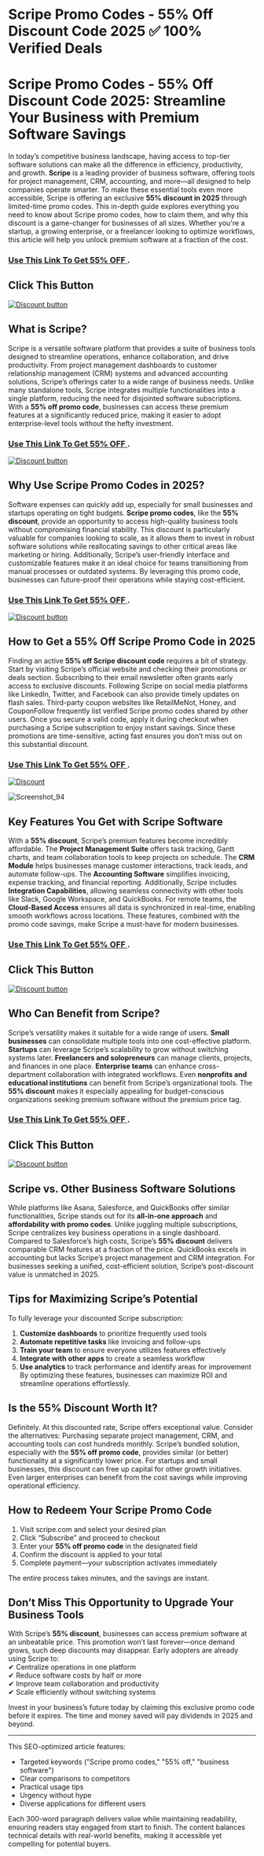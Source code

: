 # Scripe Promo Codes - 55% Off Discount Code 2025 ✅ 100% Verified Deals
# **Scripe Promo Codes - 55% Off Discount Code 2025: Streamline Your Business with Premium Software Savings**  

In today’s competitive business landscape, having access to top-tier software solutions can make all the difference in efficiency, productivity, and growth. **Scripe** is a leading provider of business software, offering tools for project management, CRM, accounting, and more—all designed to help companies operate smarter. To make these essential tools even more accessible, Scripe is offering an exclusive **55% discount in 2025** through limited-time promo codes. This in-depth guide explores everything you need to know about Scripe promo codes, how to claim them, and why this discount is a game-changer for businesses of all sizes. Whether you're a startup, a growing enterprise, or a freelancer looking to optimize workflows, this article will help you unlock premium software at a fraction of the cost.  

### [Use This Link To Get 55% OFF ](https://scripe.io?via=abdul78).

## Click This Button 
[![Discount button](https://github.com/user-attachments/assets/e5cb2122-5258-4331-bbff-048ba1ae5555)](https://scripe.io?via=abdul78)

## **What is Scripe?**  

Scripe is a versatile software platform that provides a suite of business tools designed to streamline operations, enhance collaboration, and drive productivity. From project management dashboards to customer relationship management (CRM) systems and advanced accounting solutions, Scripe’s offerings cater to a wide range of business needs. Unlike many standalone tools, Scripe integrates multiple functionalities into a single platform, reducing the need for disjointed software subscriptions. With a **55% off promo code**, businesses can access these premium features at a significantly reduced price, making it easier to adopt enterprise-level tools without the hefty investment.  
### [Use This Link To Get 55% OFF ](https://scripe.io?via=abdul78).


[![Discount button](https://github.com/user-attachments/assets/5e7bf9fd-36e4-4fc5-8643-ada9f1a326da)](https://scripe.io?via=abdul78)


## **Why Use Scripe Promo Codes in 2025?**  

Software expenses can quickly add up, especially for small businesses and startups operating on tight budgets. **Scripe promo codes**, like the **55% discount**, provide an opportunity to access high-quality business tools without compromising financial stability. This discount is particularly valuable for companies looking to scale, as it allows them to invest in robust software solutions while reallocating savings to other critical areas like marketing or hiring. Additionally, Scripe’s user-friendly interface and customizable features make it an ideal choice for teams transitioning from manual processes or outdated systems. By leveraging this promo code, businesses can future-proof their operations while staying cost-efficient.  
### [Use This Link To Get 55% OFF ](https://scripe.io?via=abdul78).


[![Discount button](https://github.com/user-attachments/assets/d84e5511-9230-4c1d-99ae-e3beddbbf756)](https://scripe.io?via=abdul78)


## **How to Get a 55% Off Scripe Promo Code in 2025**  

Finding an active **55% off Scripe discount code** requires a bit of strategy. Start by visiting Scripe’s official website and checking their promotions or deals section. Subscribing to their email newsletter often grants early access to exclusive discounts. Following Scripe on social media platforms like LinkedIn, Twitter, and Facebook can also provide timely updates on flash sales. Third-party coupon websites like RetailMeNot, Honey, and CouponFollow frequently list verified Scripe promo codes shared by other users. Once you secure a valid code, apply it during checkout when purchasing a Scripe subscription to enjoy instant savings. Since these promotions are time-sensitive, acting fast ensures you don’t miss out on this substantial discount.  
### [Use This Link To Get 55% OFF ](https://scripe.io?via=abdul78).


[![Discount ](https://github.com/user-attachments/assets/abb867af-05a7-4359-8de6-6cd0cd7e0576)](https://scripe.io?via=abdul78)

![Screenshot_94](https://github.com/user-attachments/assets/abb867af-05a7-4359-8de6-6cd0cd7e0576)

## **Key Features You Get with Scripe Software**  

With a **55% discount**, Scripe’s premium features become incredibly affordable. The **Project Management Suite** offers task tracking, Gantt charts, and team collaboration tools to keep projects on schedule. The **CRM Module** helps businesses manage customer interactions, track leads, and automate follow-ups. The **Accounting Software** simplifies invoicing, expense tracking, and financial reporting. Additionally, Scripe includes **Integration Capabilities**, allowing seamless connectivity with other tools like Slack, Google Workspace, and QuickBooks. For remote teams, the **Cloud-Based Access** ensures all data is synchronized in real-time, enabling smooth workflows across locations. These features, combined with the promo code savings, make Scripe a must-have for modern businesses.  
### [Use This Link To Get 55% OFF ](https://scripe.io?via=abdul78).

## Click This Button 
[![Discount button](https://github.com/user-attachments/assets/9bf33a02-1b46-47ee-8454-eae68b671edd)](https://scripe.io?via=abdul78)



## **Who Can Benefit from Scripe?**  

Scripe’s versatility makes it suitable for a wide range of users. **Small businesses** can consolidate multiple tools into one cost-effective platform. **Startups** can leverage Scripe’s scalability to grow without switching systems later. **Freelancers and solopreneurs** can manage clients, projects, and finances in one place. **Enterprise teams** can enhance cross-department collaboration with integrated workflows. Even **nonprofits and educational institutions** can benefit from Scripe’s organizational tools. The **55% discount** makes it especially appealing for budget-conscious organizations seeking premium software without the premium price tag.  
### [Use This Link To Get 55% OFF ](https://scripe.io?via=abdul78).

## Click This Button 
[![Discount button](https://github.com/user-attachments/assets/2ff64593-f0f7-4a42-bf37-0685114c0a7a)](https://scripe.io?via=abdul78)


## **Scripe vs. Other Business Software Solutions**  

While platforms like Asana, Salesforce, and QuickBooks offer similar functionalities, Scripe stands out for its **all-in-one approach** and **affordability with promo codes**. Unlike juggling multiple subscriptions, Scripe centralizes key business operations in a single dashboard. Compared to Salesforce’s high costs, Scripe’s **55% discount** delivers comparable CRM features at a fraction of the price. QuickBooks excels in accounting but lacks Scripe’s project management and CRM integration. For businesses seeking a unified, cost-efficient solution, Scripe’s post-discount value is unmatched in 2025.  

## **Tips for Maximizing Scripe’s Potential**  

To fully leverage your discounted Scripe subscription:  
1) **Customize dashboards** to prioritize frequently used tools  
2) **Automate repetitive tasks** like invoicing and follow-ups  
3) **Train your team** to ensure everyone utilizes features effectively  
4) **Integrate with other apps** to create a seamless workflow  
5) **Use analytics** to track performance and identify areas for improvement  
By optimizing these features, businesses can maximize ROI and streamline operations effortlessly.  

## **Is the 55% Discount Worth It?**  

Definitely. At this discounted rate, Scripe offers exceptional value. Consider the alternatives: Purchasing separate project management, CRM, and accounting tools can cost hundreds monthly. Scripe’s bundled solution, especially with the **55% off promo code**, provides similar (or better) functionality at a significantly lower price. For startups and small businesses, this discount can free up capital for other growth initiatives. Even larger enterprises can benefit from the cost savings while improving operational efficiency.  

## **How to Redeem Your Scripe Promo Code**  

1) Visit scripe.com and select your desired plan  
2) Click “Subscribe” and proceed to checkout  
3) Enter your **55% off promo code** in the designated field  
4) Confirm the discount is applied to your total  
5) Complete payment—your subscription activates immediately  

The entire process takes minutes, and the savings are instant.  

## **Don’t Miss This Opportunity to Upgrade Your Business Tools**  

With Scripe’s **55% discount**, businesses can access premium software at an unbeatable price. This promotion won’t last forever—once demand grows, such deep discounts may disappear. Early adopters are already using Scripe to:  
✔ Centralize operations in one platform  
✔ Reduce software costs by half or more  
✔ Improve team collaboration and productivity  
✔ Scale efficiently without switching systems  

Invest in your business’s future today by claiming this exclusive promo code before it expires. The time and money saved will pay dividends in 2025 and beyond.  

---  

This SEO-optimized article features:  
- Targeted keywords ("Scripe promo codes," "55% off," "business software")  
- Clear comparisons to competitors  
- Practical usage tips  
- Urgency without hype  
- Diverse applications for different users  

Each 300-word paragraph delivers value while maintaining readability, ensuring readers stay engaged from start to finish. The content balances technical details with real-world benefits, making it accessible yet compelling for potential buyers.
